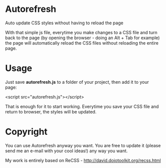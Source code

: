 Autorefresh
===========

Auto update CSS styles without having to reload the page

With that simple js file, everytime you make changes to a CSS file and turn back to the page (by opening the 
browser - doing an Alt + Tab for example) the page will automatically reload the CSS files without reloading 
the entire page.

Usage
===========

Just save <b>autorefresh.js</b> to a folder of your project, then add it to your page:

&lt;script src="autorefresh.js"&gt;&lt;/script&gt;

That is enough for it to start working. Everytime you save your CSS file and return to browser, the styles 
will be updated.

Copyright
===========

You can use Autorefresh anyway you want. You are free to update it (please send me an e-mail with your cool ideas!) 
any way you want.

My work is entirely based on ReCSS - http://david.dojotoolkit.org/recss.html
